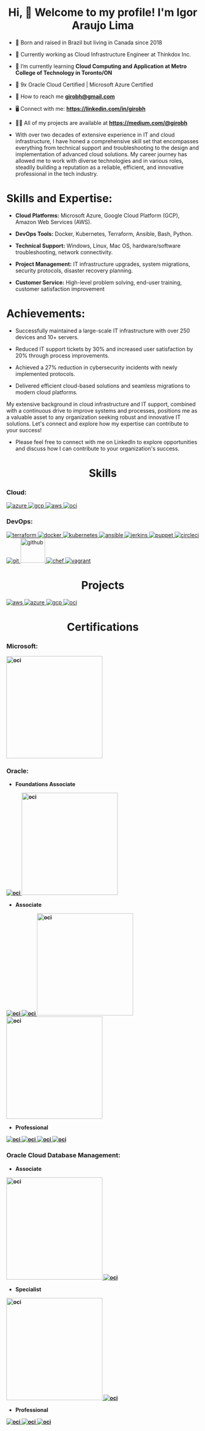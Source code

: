 <h1 align="center">Hi, 👋 Welcome to my profile! I'm Igor Araujo Lima</h1>

- 📍 Born and raised in Brazil but living in Canada since 2018

- 🏢 Currently working as Cloud Infrastructure Engineer at Thinkdox Inc.

- 🌱 I’m currently learning **Cloud Computing and Application at Metro College of Technology in Toronto/ON**

- 📑 9x Oracle Cloud Certified | Microsoft Azure Certified

- 📧 How to reach me **girobh@gmail.com**

- 🖥️ Connect with me: **https://linkedin.com/in/girobh**

- 👨‍💻 All of my projects are available at **https://medium.com/@girobh**

- With over two decades of extensive experience in IT and cloud infrastructure, I have honed a comprehensive skill set that encompasses everything from technical support and troubleshooting to the design and implementation of advanced cloud solutions. My career journey has allowed me to work with diverse technologies and in various roles, steadily building a reputation as a reliable, efficient, and innovative professional in the tech industry.

<h1>Skills and Expertise:</h1>

* **Cloud Platforms:** Microsoft Azure, Google Cloud Platform (GCP), Amazon Web Services (AWS).

* **DevOps Tools:** Docker, Kubernetes, Terraform, Ansible, Bash, Python.

* **Technical Support:** Windows, Linux, Mac OS, hardware/software troubleshooting, network connectivity.

* **Project Management:** IT infrastructure upgrades, system migrations, security protocols, disaster recovery planning.

* **Customer Service:** High-level problem solving, end-user training, customer satisfaction improvement

<h1>Achievements:</h1>

* Successfully maintained a large-scale IT infrastructure with over 250 devices and 10+ servers.

* Reduced IT support tickets by 30% and increased user satisfaction by 20% through process improvements.

* Achieved a 27% reduction in cybersecurity incidents with newly implemented protocols.

* Delivered efficient cloud-based solutions and seamless migrations to modern cloud platforms.

My extensive background in cloud infrastructure and IT support, combined with a continuous drive to improve systems and processes, positions me as a valuable asset to any organization seeking robust and innovative IT solutions. Let's connect and explore how my expertise can contribute to your success!

- Please feel free to connect with me on LinkedIn to explore opportunities and discuss how I can contribute to your organization's success.

<h1 align="center">Skills</h1>

<h3 align="left">Cloud:</h3>
<p align="left"> 
<a href="https://azure.microsoft.com/en-in/" target="_blank" rel="noreferrer"> <img src="https://www.vectorlogo.zone/logos/microsoft_azure/microsoft_azure-icon.svg" alt="azure"/> </a>
<a href="https://cloud.google.com" target="_blank" rel="noreferrer"> <img src="https://www.vectorlogo.zone/logos/google_cloud/google_cloud-icon.svg" alt="gcp"/> </a>
<a href="https://aws.amazon.com/" target="_blank" rel="noreferrer"> <img src="https://www.vectorlogo.zone/logos/amazon/amazon-icon.svg" alt="aws"/> </a>
<a href="https://www.oracle.com/ca-en/cloud/" target="_blank" rel="noreferrer"> <img src="https://www.vectorlogo.zone/logos/oracle/oracle-icon.svg" alt="oci"/> </a>

<h3 align="left">DevOps:</h3>
<p align="left"> 
<a href="https://www.terraform.io/" target="_blank" rel="noreferrer"> <img src="https://www.vectorlogo.zone/logos/terraformio/terraformio-icon.svg" alt="terraform"/> </a>
<a href="https://www.docker.com/" target="_blank" rel="noreferrer"> <img src="https://www.vectorlogo.zone/logos/docker/docker-icon.svg" alt="docker" /> </a>
<a href="https://kubernetes.io/" target="_blank" rel="noreferrer"> <img src="https://www.vectorlogo.zone/logos/kubernetes/kubernetes-icon.svg" alt="kubernetes" /> </a>
<a href="https://www.ansible.com/" target="_blank" rel="noreferrer"> <img src="https://www.vectorlogo.zone/logos/ansible/ansible-icon.svg" alt="ansible" /> </a>
<a href="https://www.jenkins.io/" target="_blank" rel="noreferrer"> <img src="https://www.vectorlogo.zone/logos/jenkins/jenkins-icon.svg" alt="jerkins" /> </a>
<a href="https://www.puppet.com/" target="_blank" rel="noreferrer"> <img src="https://www.vectorlogo.zone/logos/puppet/puppet-icon.svg" alt="puppet" /> </a>
<a href="https://circleci.com/" target="_blank" rel="noreferrer"> <img src="https://www.vectorlogo.zone/logos/circleci/circleci-icon.svg" alt="circleci" /> </a>
<a href="https://git-scm.com/" target="_blank" rel="noreferrer"> <img src="https://www.vectorlogo.zone/logos/git-scm/git-scm-icon.svg" alt="git" /> </a>
<a href="https://github.com/" target="_blank" rel="noreferrer"> <img src="https://www.vectorlogo.zone/logos/github/github-tile.svg" alt="github" width="64" height="64"/> </a>
<a href="https://www.chef.io/" target="_blank" rel="noreferrer"> <img src="https://www.vectorlogo.zone/logos/chefio/chefio-icon.svg" alt="chef" /> </a>
<a href="https://www.vagrantup.com/" target="_blank" rel="noreferrer"> <img src="https://www.vectorlogo.zone/logos/vagrantup/vagrantup-icon.svg" alt="vagrant" /> </a>
  
<h1 align="center">Projects</h1>
<a href="https://github.com/girobh/AWS-Projects" target="_blank" rel="noreferrer"> <img src="https://www.vectorlogo.zone/logos/amazon/amazon-ar21.svg" alt="aws"/> </a>
<a href="https://github.com/girobh/Azure-Projects" target="_blank" rel="noreferrer"> <img src="https://www.vectorlogo.zone/logos/microsoft_azure/microsoft_azure-ar21.svg" alt="azure"/> </a>
<a href="https://github.com/girobh/GCP-Projects" target="_blank" rel="noreferrer"> <img src="https://www.vectorlogo.zone/logos/google_cloud/google_cloud-ar21.svg" alt="gcp"/> </a>
<a href="https://github.com/girobh/OCI-Projects" target="_blank" rel="noreferrer"> <img src="https://www.vectorlogo.zone/logos/oracle/oracle-ar21.svg" alt="oci"/> </a>

<h1 align="center">Certifications</h1>

<h3 align="left">Microsoft:</h3>
<p align="left"> <b>

<a href="https://azure.microsoft.com/en-in/" target="_blank" rel="noreferrer"> <img src="https://github.com/girobh/Microsoft_Badge/blob/main/Microsoft%20Certified%20Azure%20Fundamentals.png?raw=true" alt="oci" width="251" height="267"/> </a>

<h3 align="left">Oracle:</h3>
<p align="left"> <b>
  
* Foundations Associate

<a href="https://www.oracle.com/ca-en/cloud/" target="_blank" rel="noreferrer"> <img src="https://github.com/girobh/Oracle_Badge/blob/main/Oracle%20Cloud%20Infrastructure%202023%20Certified%20Foundations%20Associate.png?raw=true" alt="oci"/> </a>
<a href="https://www.oracle.com/ca-en/cloud/" target="_blank" rel="noreferrer"> <img src="https://github.com/girobh/Oracle_Badge/blob/main/Oracle%20Cloud%20Infrastructure%20Foundations%202021%20Certified%20Associate.png?raw=true" alt="oci" width="251" height="267"/> </a>

* Associate


<a href="https://www.oracle.com/ca-en/cloud/" target="_blank" rel="noreferrer"> <img src="https://github.com/girobh/Oracle_Badge/blob/main/Oracle%20Cloud%20Infrastructure%202023%20Multicloud%20Architect%20Associate.png?raw=true" alt="oci"/> </a>
<a href="https://www.oracle.com/ca-en/cloud/" target="_blank" rel="noreferrer"> <img src="https://github.com/girobh/Oracle_Badge/blob/main/Oracle%20Cloud%20Infrastructure%202023%20Certified%20Architect%20Associate.png?raw=true" alt="oci"/> </a>
<a href="https://www.oracle.com/ca-en/cloud/" target="_blank" rel="noreferrer"> <img src="https://github.com/girobh/Oracle_Badge/blob/main/Oracle%20Cloud%20Infrastructure%202021%20Certified%20Architect%20Associate.png?raw=true" alt="oci" width="251" height="267"/> </a>
<a href="https://www.oracle.com/ca-en/cloud/" target="_blank" rel="noreferrer"> <img src="https://github.com/girobh/Oracle_Badge/blob/main/Oracle%20Cloud%20Infrastructure%202021%20Certified%20Cloud%20Operations%20Associate.png?raw=true" alt="oci" width="251" height="267"/> </a>


* Professional


<a href="https://www.oracle.com/ca-en/cloud/" target="_blank" rel="noreferrer"> <img src="https://github.com/girobh/Oracle_Badge/blob/main/Oracle%20Cloud%20Infrastructure%202023%20Security%20Professional.png?raw=true" alt="oci"/> </a>
<a href="https://www.oracle.com/ca-en/cloud/" target="_blank" rel="noreferrer"> <img src="https://github.com/girobh/Oracle_Badge/blob/main/Oracle%20Cloud%20Infrastructure%202023%20Certified%20DevOps%20Professional.png?raw=true" alt="oci"/> </a>
<a href="https://www.oracle.com/ca-en/cloud/" target="_blank" rel="noreferrer"> <img src="https://github.com/girobh/Oracle_Badge/blob/main/Oracle%20Cloud%20Infrastructure%202023%20Architect%20Professional.png?raw=true" alt="oci"/> </a>
<a href="https://www.oracle.com/ca-en/cloud/" target="_blank" rel="noreferrer"> <img src="https://github.com/girobh/Oracle_Badge/blob/main/Oracle%20Cloud%20Infrastructure%202021%20Certified%20Architect%20Professional.png?raw=true" alt="oci"/> </a>

  
<h3 align="left">Oracle Cloud Database Management:</h3>
<p align="left"> <b>

* Associate

<a href="https://www.oracle.com/ca-en/cloud/" target="_blank" rel="noreferrer"> <img src="https://github.com/girobh/Oracle_Badge/blob/main/Oracle%20Cloud%20Data%20Management%202023%20Foundations%20Associate.png?raw=true" alt="oci" width="251" height="267"/> </a>
<a href="https://www.oracle.com/ca-en/cloud/" target="_blank" rel="noreferrer"> <img src="https://github.com/girobh/Oracle_Badge/blob/main/Oracle%20Cloud%20Data%20Management%202022%20Foundations%20Certified%20Associate.png?raw=true" alt="oci"/> </a>

* Specialist

<a href="https://www.oracle.com/ca-en/cloud/" target="_blank" rel="noreferrer"> <img src="https://github.com/girobh/Oracle_Badge/blob/main/Oracle%20Cloud%20Database%20Services%202021%20Certified%20Specialist.png?raw=true" alt="oci" width="251" height="267"/> </a>
<a href="https://www.oracle.com/ca-en/cloud/" target="_blank" rel="noreferrer"> <img src="https://github.com/girobh/Oracle_Badge/blob/main/Oracle%20Autonomous%20Database%20Cloud%202021%20Certified%20Specialist.png?raw=true" alt="oci"/> </a>

* Professional

<a href="https://www.oracle.com/ca-en/cloud/" target="_blank" rel="noreferrer"> <img src="https://github.com/girobh/Oracle_Badge/blob/main/Oracle%20Cloud%20Database%202023%20Migration%20and%20Integration%20Certified%20Professional.png?raw=true  " alt="oci"/> </a>
<a href="https://www.oracle.com/ca-en/cloud/" target="_blank" rel="noreferrer"> <img src="https://github.com/girobh/Oracle_Badge/blob/main/Oracle%20Autonomous%20Database%20Cloud%202023%20Professional.png?raw=true" alt="oci"/> </a>
<a href="https://www.oracle.com/ca-en/cloud/" target="_blank" rel="noreferrer"> <img src="https://github.com/girobh/Oracle_Badge/blob/main/Oracle%20Base%20Database%20Services%202023%20Certified%20Professional.png?raw=true" alt="oci"/> </a>

</b>
